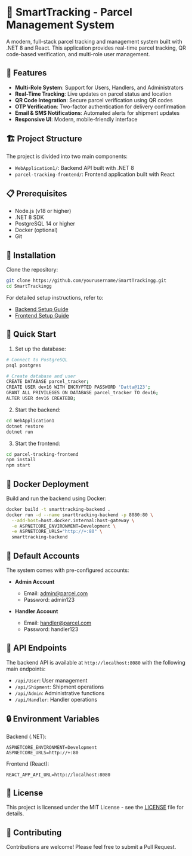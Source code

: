 # 🚀 SmartTracking - Parcel Management System

A modern, full-stack parcel tracking and management system built with .NET 8 and React. This application provides real-time parcel tracking, QR code-based verification, and multi-role user management.

## 🌟 Features

- **Multi-Role System**: Support for Users, Handlers, and Administrators
- **Real-Time Tracking**: Live updates on parcel status and location
- **QR Code Integration**: Secure parcel verification using QR codes
- **OTP Verification**: Two-factor authentication for delivery confirmation
- **Email & SMS Notifications**: Automated alerts for shipment updates
- **Responsive UI**: Modern, mobile-friendly interface

## 🏗️ Project Structure

The project is divided into two main components:

- `WebApplication1/`: Backend API built with .NET 8
- `parcel-tracking-frontend/`: Frontend application built with React

## 📋 Prerequisites

- Node.js (v18 or higher)
- .NET 8 SDK
- PostgreSQL 14 or higher
- Docker (optional)
- Git

## 🔧 Installation

Clone the repository:
```bash
git clone https://github.com/yourusername/SmartTrackingg.git
cd SmartTrackingg
```

For detailed setup instructions, refer to:
- [Backend Setup Guide](WebApplication1/README.md)
- [Frontend Setup Guide](parcel-tracking-frontend/README.md)

## 🚀 Quick Start

1. Set up the database:
```bash
# Connect to PostgreSQL
psql postgres

# Create database and user
CREATE DATABASE parcel_tracker;
CREATE USER dev16 WITH ENCRYPTED PASSWORD 'Datta@123';
GRANT ALL PRIVILEGES ON DATABASE parcel_tracker TO dev16;
ALTER USER dev16 CREATEDB;
```

2. Start the backend:
```bash
cd WebApplication1
dotnet restore
dotnet run
```

3. Start the frontend:
```bash
cd parcel-tracking-frontend
npm install
npm start
```

## 🐳 Docker Deployment

Build and run the backend using Docker:
```bash
docker build -t smarttracking-backend .
docker run -d --name smarttracking-backend -p 8080:80 \
  --add-host=host.docker.internal:host-gateway \
  -e ASPNETCORE_ENVIRONMENT=Development \
  -e ASPNETCORE_URLS="http://+:80" \
  smarttracking-backend
```

## 👥 Default Accounts

The system comes with pre-configured accounts:

- **Admin Account**
  - Email: admin@parcel.com
  - Password: admin123

- **Handler Account**
  - Email: handler@parcel.com
  - Password: handler123

## 📱 API Endpoints

The backend API is available at `http://localhost:8080` with the following main endpoints:

- `/api/User`: User management
- `/api/Shipment`: Shipment operations
- `/api/Admin`: Administrative functions
- `/api/Handler`: Handler operations

## 🔒 Environment Variables

Backend (.NET):
```env
ASPNETCORE_ENVIRONMENT=Development
ASPNETCORE_URLS=http://+:80
```

Frontend (React):
```env
REACT_APP_API_URL=http://localhost:8080
```

## 📄 License

This project is licensed under the MIT License - see the [LICENSE](LICENSE) file for details.

## 🤝 Contributing

Contributions are welcome! Please feel free to submit a Pull Request. 